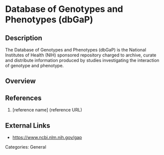 # Database of Genotypes and Phenotypes (dbGaP) #
## Description ##
The Database of Genotypes and Phenotypes (dbGaP) is the National Institutes of Health (NIH) sponsored repository charged to archive, curate and distribute information produced by studies investigating the interaction of genotype and phenotype.
## Overview ##

## References ##
1. [reference name] (reference URL)

## External Links ##
* https://www.ncbi.nlm.nih.gov/gap

Categories: General
